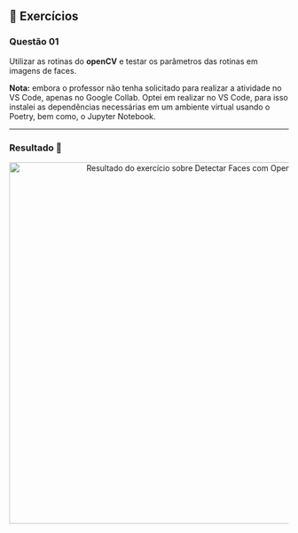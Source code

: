 ## 📝 Exercícios

### Questão 01 

Utilizar as rotinas do **openCV** e testar os parâmetros das rotinas em imagens de faces.

**Nota:** embora o professor não tenha solicitado para realizar a atividade no VS Code, apenas no Google Collab. Optei em realizar no VS Code, para isso instalei as dependências necessárias em um ambiente virtual usando o Poetry, bem como, o Jupyter Notebook.

---

### Resultado 👀

<div align="center">
	<img  src="https://user-images.githubusercontent.com/79182711/224054734-b8e33465-0985-4f24-b350-cbc053ffea71.PNG"  alt="Resultado do exercício sobre Detectar Faces com OpenCV"  title="Resultado do exercício sobre Detectar Faces com OpenCV"  width="650" />
</div>